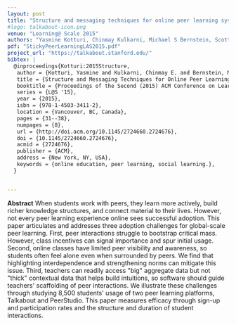 ```yaml
---
layout: post
title: "Structure and messaging techniques for online peer learning systems that increase stickiness"
#logo: talkabout-icon.png
venue: "Learning@ Scale 2015"
authors: "Yasmine Kotturi, Chinmay Kulkarni, Michael S Bernstein, Scott Klemmer"
pdf: "StickyPeerLearningLAS2015.pdf"
project_url: "https://talkabout.stanford.edu/"
bibtex: |
  @inproceedings{Kotturi:2015Structure,
   author = {Kotturi, Yasmine and Kulkarni, Chinmay E. and Bernstein, Michael S. and Klemmer, Scott},
   title = {Structure and Messaging Techniques for Online Peer Learning Systems That Increase Stickiness},
   booktitle = {Proceedings of the Second (2015) ACM Conference on Learning @ Scale},
   series = {L@S '15},
   year = {2015},
   isbn = {978-1-4503-3411-2},
   location = {Vancouver, BC, Canada},
   pages = {31--38},
   numpages = {8},
   url = {http://doi.acm.org/10.1145/2724660.2724676},
   doi = {10.1145/2724660.2724676},
   acmid = {2724676},
   publisher = {ACM},
   address = {New York, NY, USA},
   keywords = {online education, peer learning, social learning.},
  }


---
```


**Abstract**  When students work with peers, they learn more actively, build richer knowledge structures, and connect material to their lives. However, not every peer learning experience online sees successful adoption. This paper articulates and addresses three adoption challenges for global-scale peer learning. First, peer interactions struggle to bootstrap critical mass. However, class incentives can signal importance and spur initial usage. Second, online classes have limited peer visibility and awareness, so students often feel alone even when surrounded by peers. We find that highlighting interdependence and strengthening norms can mitigate this issue. Third, teachers can readily access "big" aggregate data but not "thick" contextual data that helps build intuitions, so software should guide teachers' scaffolding of peer interactions. We illustrate these challenges through studying 8,500 students' usage of two peer learning platforms, Talkabout and PeerStudio. This paper measures efficacy through sign-up and participation rates and the structure and duration of student interactions.
